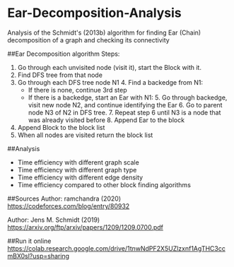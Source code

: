 # Ear-Decomposition-Analysis
Analysis of the Schmidt's (2013b) algorithm for finding Ear (Chain) decomposition of a graph and checking its connectivity

##Ear Decomposition algorithm
Steps:
1. Go through each unvisited node (visit it), start the Block with it.
  2. Find DFS tree from that node
  3. Go through each DFS tree node N1
    4. Find a backedge from N1:
      * If there is none, continue 3rd step
      * If there is a backedge, start an Ear with N1:
    5. Go through backedge, visit new node N2, and continue identifying the Ear
    6. Go to parent node N3 of N2 in DFS tree.
    7. Repeat step 6 until N3 is a node that was already visited before
    8. Append Ear to the block
  9. Append Block to the block list
10. When all nodes are visited return the block list


##Analysis
* Time efficiency with different graph scale
* Time efficiency with different graph type
* Time efficiency with different edge density
* Time efficiency compared to other block finding algorithms


##Sources
Author: ramchandra (2020)
https://codeforces.com/blog/entry/80932

Author: Jens M. Schmidt (2019)
https://arxiv.org/ftp/arxiv/papers/1209/1209.0700.pdf


##Run it online
https://colab.research.google.com/drive/1tnwNdPF2X5UZlzxnf1AgTHC3ccmBX0sl?usp=sharing

